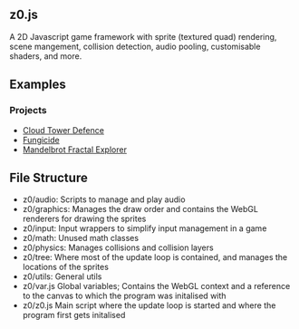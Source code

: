 ## z0.js

A 2D Javascript game framework with sprite (textured quad) rendering, scene mangement, collision detection, audio pooling, customisable shaders, and more.

## Examples

### Projects
- [Cloud Tower Defence](https://github.com/hpnrep6/Cloud-Tower_Defence) 
- [Fungicide](https://hpnrep6.itch.io/fungicide)
- [Mandelbrot Fractal Explorer](https://github.com/hpnrep6/MandelbrotFractalExplorer)

## File Structure

- z0/audio: Scripts to manage and play audio
- z0/graphics: Manages the draw order and contains the WebGL renderers for drawing the sprites
- z0/input: Input wrappers to simplify input management in a game
- z0/math: Unused math classes
- z0/physics: Manages collisions and collision layers
- z0/tree: Where most of the update loop is contained, and manages the locations of the sprites
- z0/utils: General utils
- z0/var.js Global variables; Contains the WebGL context and a reference to the canvas to which the program was initalised with
- z0/z0.js Main script where the update loop is started and where the program first gets initalised
